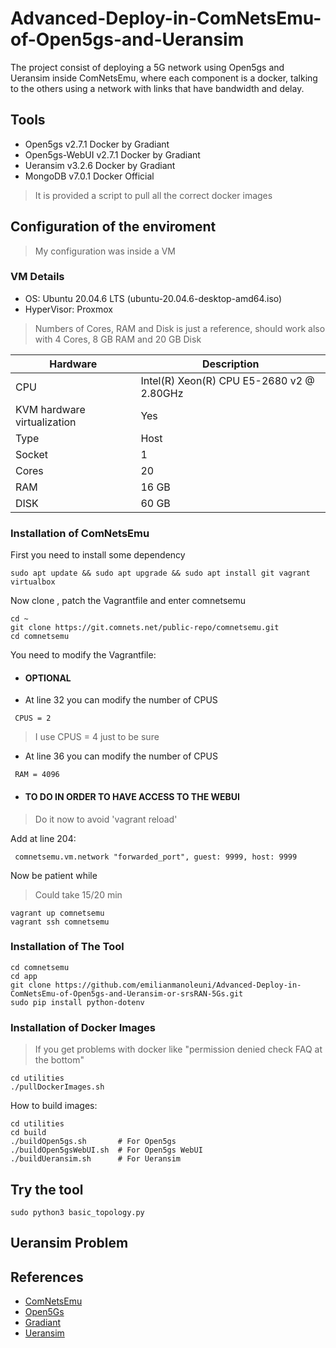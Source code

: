 # Advanced-Deploy-in-ComNetsEmu-of-Open5gs-and-Ueransim
The project consist of deploying a 5G network using Open5gs and Ueransim inside ComNetsEmu, where each component is a docker, talking to the others using a network with links that have bandwidth and delay.

## Tools
* Open5gs v2.7.1 Docker by Gradiant
* Open5gs-WebUI v2.7.1 Docker by Gradiant
* Ueransim v3.2.6 Docker by Gradiant
* MongoDB v7.0.1 Docker Official 
> It is provided a script to pull all the correct docker images

## Configuration of the enviroment
> My configuration was inside a VM
### VM Details
* OS: Ubuntu 20.04.6 LTS (ubuntu-20.04.6-desktop-amd64.iso)
* HyperVisor: Proxmox
> Numbers of Cores, RAM and Disk is just a reference, should work also with 4 Cores, 8 GB RAM and 20 GB Disk

| Hardware | Description |
| --- | --- |
| CPU | Intel(R) Xeon(R) CPU E5-2680 v2 @ 2.80GHz |
| KVM hardware virtualization | Yes |
| Type | Host |
| Socket | 1 |
| Cores  | 20 |
| RAM    | 16 GB |
| DISK   | 60 GB |

### Installation of ComNetsEmu
First you need to install some dependency
```
sudo apt update && sudo apt upgrade && sudo apt install git vagrant virtualbox
```
Now clone , patch the Vagrantfile and enter comnetsemu
```
cd ~
git clone https://git.comnets.net/public-repo/comnetsemu.git
cd comnetsemu
```
You need to modify the Vagrantfile:
 * #### **OPTIONAL**
  * At line 32 you can modify the number of CPUS
   ```
    CPUS = 2
   ```
   > I use CPUS = 4 just to be sure
   * At line 36 you can modify the number of CPUS
   ```
    RAM = 4096
   ```
 * #### **TO DO IN ORDER TO HAVE ACCESS TO THE WEBUI**
 > Do it now to avoid 'vagrant reload'
  
  Add at line 204:
  ```
   comnetsemu.vm.network "forwarded_port", guest: 9999, host: 9999
  ```
Now be patient while
> Could take 15/20 min
```
vagrant up comnetsemu
vagrant ssh comnetsemu
```
### Installation of The Tool
```
cd comnetsemu
cd app
git clone https://github.com/emilianmanoleuni/Advanced-Deploy-in-ComNetsEmu-of-Open5gs-and-Ueransim-or-srsRAN-5Gs.git
sudo pip install python-dotenv
```
### Installation of Docker Images
> If you get problems with docker like "permission denied check FAQ at the bottom"
```
cd utilities
./pullDockerImages.sh
```

How to build images:
```
cd utilities
cd build
./buildOpen5gs.sh       # For Open5gs
./buildOpen5gsWebUI.sh  # For Open5gs WebUI
./buildUeransim.sh      # For Ueransim
```
## Try the tool
```
sudo python3 basic_topology.py
```
## Ueransim Problem
## References
* [ComNetsEmu](https://git.comnets.net/public-repo/comnetsemu)
* [Open5Gs](https://open5gs.org/open5gs/docs/)
* [Gradiant](https://github.com/Gradiant/5g-images)
* [Ueransim](https://github.com/aligungr/UERANSIM)
